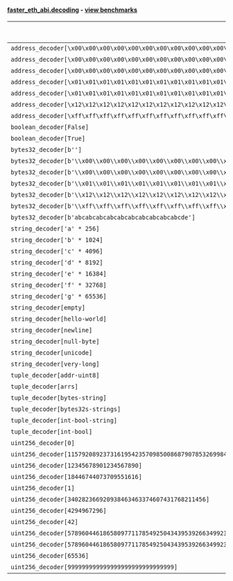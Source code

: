 #### [faster_eth_abi.decoding](https://github.com/BobTheBuidler/faster-eth-abi/blob/master/faster_eth_abi/decoding.py) - [view benchmarks](https://github.com/BobTheBuidler/faster-eth-abi/blob/master/benchmarks/test_decoding_benchmarks.py)

| Function | Reference Mean | Faster Mean | % Change | Speedup (%) | x Faster | Faster |
|----------|---------------|-------------|----------|-------------|----------|--------|
| `address_decoder[\x00\x00\x00\x00\x00\x00\x00\x00\x00\x00\x00\x00\x00\x00\x00\x00\x00\x00\x00\x00]` | 0.0016803061625476293 | 0.000913439909691113 | 45.64% | 83.95% | 1.84x | ✅ |
| `address_decoder[\x00\x00\x00\x00\x00\x00\x00\x00\x00\x00\x00\x00\x00\x00\x00\x00\x00\x00\x00\x01]` | 0.0016740042432457313 | 0.0009076258911061888 | 45.78% | 84.44% | 1.84x | ✅ |
| `address_decoder[\x00\x00\x00\x00\x00\x00\x00\x00\x00\x00\x00\x00\x00\x00\x00\x00\x00\x00\x00\x02]` | 0.0016799516129546268 | 0.0009114068753582084 | 45.75% | 84.33% | 1.84x | ✅ |
| `address_decoder[\x01\x01\x01\x01\x01\x01\x01\x01\x01\x01\x01\x01\x01\x01\x01\x01\x01\x01\x01\x00]` | 0.0016793402495557175 | 0.0009155007685632369 | 45.48% | 83.43% | 1.83x | ✅ |
| `address_decoder[\x01\x01\x01\x01\x01\x01\x01\x01\x01\x01\x01\x01\x01\x01\x01\x01\x01\x01\x01\x01]` | 0.0016701137024240592 | 0.0009122487226541177 | 45.38% | 83.08% | 1.83x | ✅ |
| `address_decoder[\x12\x12\x12\x12\x12\x12\x12\x12\x12\x12\x12\x12\x12\x12\x12\x12\x12\x12\x12\x12]` | 0.0016773936045683193 | 0.000916176997131244 | 45.38% | 83.09% | 1.83x | ✅ |
| `address_decoder[\xff\xff\xff\xff\xff\xff\xff\xff\xff\xff\xff\xff\xff\xff\xff\xff\xff\xff\xff\xff]` | 0.001689805665481582 | 0.0009162773142300829 | 45.78% | 84.42% | 1.84x | ✅ |
| `boolean_decoder[False]` | 0.0008865807754539839 | 0.0006119633580333282 | 30.97% | 44.87% | 1.45x | ✅ |
| `boolean_decoder[True]` | 0.0008924087468873836 | 0.0006183193460518 | 30.71% | 44.33% | 1.44x | ✅ |
| `bytes32_decoder[b'']` | 0.000870979579672991 | 0.0006025623333300845 | 30.82% | 44.55% | 1.45x | ✅ |
| `bytes32_decoder[b'\\x00\\x00\\x00\\x00\\x00\\x00\\x00\\x00\\x00\\x00\\x00\\x00\\x00\\x00\\x00\\x00']` | 0.0008750426356212272 | 0.0006028105111665038 | 31.11% | 45.16% | 1.45x | ✅ |
| `bytes32_decoder[b'\\x00\\x00\\x00\\x00\\x00\\x00\\x00\\x00\\x00\\x00\\x00\\x00\\x00\\x00\\x00\\x00\\x00\\x00\\x00\\x00\\x00\\x00\\x00\\x00\\x00\\x00\\x00\\x00\\x00\\x00\\x00\\x00']` | 0.000877967936127127 | 0.0006052286737261487 | 31.06% | 45.06% | 1.45x | ✅ |
| `bytes32_decoder[b'\\x01\\x01\\x01\\x01\\x01\\x01\\x01\\x01\\x01\\x01\\x01\\x01\\x01\\x01\\x01\\x01\\x01\\x01\\x01\\x01\\x01\\x01\\x01\\x01\\x01\\x01\\x01\\x01\\x01\\x01\\x01\\x01']` | 0.000868562713762996 | 0.0006045439620607981 | 30.40% | 43.67% | 1.44x | ✅ |
| `bytes32_decoder[b'\\x12\\x12\\x12\\x12\\x12\\x12\\x12\\x12\\x12\\x12\\x12\\x12\\x12\\x12\\x12\\x12\\x12\\x12\\x12\\x12\\x12\\x12\\x12\\x12\\x12\\x12\\x12\\x12\\x12\\x12\\x12\\x12']` | 0.0008749735045774707 | 0.0006056769833102395 | 30.78% | 44.46% | 1.44x | ✅ |
| `bytes32_decoder[b'\\xff\\xff\\xff\\xff\\xff\\xff\\xff\\xff\\xff\\xff\\xff\\xff\\xff\\xff\\xff\\xff\\xff\\xff\\xff\\xff\\xff\\xff\\xff\\xff\\xff\\xff\\xff\\xff\\xff\\xff\\xff\\xff']` | 0.0008746708709703589 | 0.0006391238003720731 | 26.93% | 36.85% | 1.37x | ✅ |
| `bytes32_decoder[b'abcabcabcabcabcabcabcabcabcabcde']` | 0.0008759555575154928 | 0.0006037956780088113 | 31.07% | 45.07% | 1.45x | ✅ |
| `string_decoder['a' * 256]` | 0.0014795562080711878 | 0.0010469219117933768 | 29.24% | 41.32% | 1.41x | ✅ |
| `string_decoder['b' * 1024]` | 0.0015081673662386528 | 0.0010878639635499142 | 27.87% | 38.64% | 1.39x | ✅ |
| `string_decoder['c' * 4096]` | 0.0015475855171264992 | 0.0011266906090623013 | 27.20% | 37.36% | 1.37x | ✅ |
| `string_decoder['d' * 8192]` | 0.0016073579723655906 | 0.0011847638638634594 | 26.29% | 35.67% | 1.36x | ✅ |
| `string_decoder['e' * 16384]` | 0.0017348911648355585 | 0.0013015594708436458 | 24.98% | 33.29% | 1.33x | ✅ |
| `string_decoder['f' * 32768]` | 0.0019850486286339375 | 0.0015053851676986177 | 24.16% | 31.86% | 1.32x | ✅ |
| `string_decoder['g' * 65536]` | 0.0024442962129253795 | 0.0019468419147600563 | 20.35% | 25.55% | 1.26x | ✅ |
| `string_decoder[empty]` | 0.001451152138143545 | 0.0010368505687148686 | 28.55% | 39.96% | 1.40x | ✅ |
| `string_decoder[hello-world]` | 0.001469695003749471 | 0.0010508645613805459 | 28.50% | 39.86% | 1.40x | ✅ |
| `string_decoder[newline]` | 0.001477840892521824 | 0.0010569833902986363 | 28.48% | 39.82% | 1.40x | ✅ |
| `string_decoder[null-byte]` | 0.0014700797402801586 | 0.0010440279212267317 | 28.98% | 40.81% | 1.41x | ✅ |
| `string_decoder[unicode]` | 0.0014778324265698473 | 0.0010569218503946548 | 28.48% | 39.82% | 1.40x | ✅ |
| `string_decoder[very-long]` | 0.0028721774777108826 | 0.0023619052486613225 | 17.77% | 21.60% | 1.22x | ✅ |
| `tuple_decoder[addr-uint8]` | 0.00210648615660488 | 0.0012772811561577227 | 39.36% | 64.92% | 1.65x | ✅ |
| `tuple_decoder[arrs]` | 0.0025835455675012322 | 0.0023254010585405257 | 9.99% | 11.10% | 1.11x | ✅ |
| `tuple_decoder[bytes-string]` | 0.001836767115461709 | 0.0013492375462401222 | 26.54% | 36.13% | 1.36x | ✅ |
| `tuple_decoder[bytes32s-strings]` | 0.0036106056729373875 | 0.003122806285715968 | 13.51% | 15.62% | 1.16x | ✅ |
| `tuple_decoder[int-bool-string]` | 0.0024407047428563343 | 0.0019185693111127204 | 21.39% | 27.21% | 1.27x | ✅ |
| `tuple_decoder[int-bool]` | 0.001281782342003256 | 0.0009713515172064778 | 24.22% | 31.96% | 1.32x | ✅ |
| `uint256_decoder[0]` | 0.0009195848626848203 | 0.0006557609035681772 | 28.69% | 40.23% | 1.40x | ✅ |
| `uint256_decoder[115792089237316195423570985008687907853269984665640564039457584007913129639935]` | 0.0009267334183763273 | 0.0006557623769227715 | 29.24% | 41.32% | 1.41x | ✅ |
| `uint256_decoder[12345678901234567890]` | 0.000930375554041871 | 0.0006558231068711944 | 29.51% | 41.86% | 1.42x | ✅ |
| `uint256_decoder[18446744073709551616]` | 0.0009228320290108313 | 0.0006567908970793941 | 28.83% | 40.51% | 1.41x | ✅ |
| `uint256_decoder[1]` | 0.0009273291129495578 | 0.0006590963363302425 | 28.93% | 40.70% | 1.41x | ✅ |
| `uint256_decoder[340282366920938463463374607431768211456]` | 0.0009198503639873723 | 0.0006582338387945531 | 28.44% | 39.75% | 1.40x | ✅ |
| `uint256_decoder[4294967296]` | 0.0009294166807056343 | 0.0006602992955700029 | 28.96% | 40.76% | 1.41x | ✅ |
| `uint256_decoder[42]` | 0.0009257713511910906 | 0.0006507780561678462 | 29.70% | 42.26% | 1.42x | ✅ |
| `uint256_decoder[57896044618658097711785492504343953926634992332820282019728792003956564819967]` | 0.0009233622980379069 | 0.0006591052888910869 | 28.62% | 40.09% | 1.40x | ✅ |
| `uint256_decoder[57896044618658097711785492504343953926634992332820282019728792003956564819968]` | 0.000924147384990225 | 0.0006566332555022381 | 28.95% | 40.74% | 1.41x | ✅ |
| `uint256_decoder[65536]` | 0.0009254433436881388 | 0.0006584149585382661 | 28.85% | 40.56% | 1.41x | ✅ |
| `uint256_decoder[999999999999999999999999999999]` | 0.0009308719173164552 | 0.0006594693335593494 | 29.16% | 41.15% | 1.41x | ✅ |
